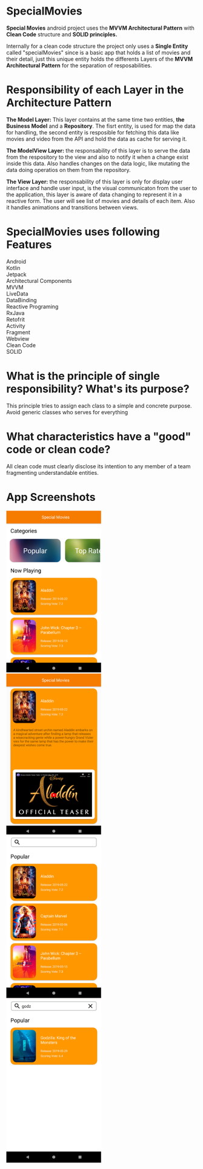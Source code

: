 # SpecialMovies

<b>Special Movies</b> android project uses the <b>MVVM Architectural Pattern</b> with <b>Clean Code</b> structure and <b>SOLID principles.</b>

Internally for a clean code structure the project only uses a <b>Single Entity</b> called "specialMovies" since is a basic app that holds a list of movies and their detail, just this unique entity holds the differents Layers of the <b>MVVM Architectural Pattern</b> for the separation of resposabilities.

# Responsibility of each Layer in the Architecture Pattern

<b>The Model Layer:</b> This layer contains at the same time two entities, <b>the Business Model</b> and a <b>Repository</b>.
The fisrt entity, is used for map the data for handling, the second entity is resposible for fetching this data like movies and video from the API and hold the data as cache for serving it.

<b>The ModelView Layer:</b> the responsability of this layer is to serve the data from the respository to the view and also to notify it when a change exist inside this data. Also handles changes on the data logic, like mutating the data doing operatios on them from the repository.

<b>The View Layer:</b> the responsability of this layer is only for display user interface and handle user input, is the visual communicaton from the user to the application, this layer is aware of data changing to represent it in a reactive form. The user will see list of movies and details of each item. Also it handles animations and transitions between views.

# SpecialMovies uses following Features

Android<br />
Kotlin<br />
Jetpack<br />
Architectural Components<br />
MVVM<br />
LiveData<br />
DataBinding<br />
Reactive Programing<br />
RxJava<br />
Retofrit<br />
Activity<br />
Fragment<br />
Webview<br />
Clean Code<br />
SOLID<br />

# What is the principle of single responsibility? What's its purpose?
This principle tries to assign each class to a simple and concrete purpose. Avoid generic classes who serves for everything

# What characteristics have a "good" code or clean code?
All clean code must clearly disclose its intention to any member of a team fragmenting understandable entities.

# App Screenshots

<img src="https://github.com/inigofrabasa/SpecialMovies/blob/master/001.png" width="250"/>
<br/>
<img src="https://github.com/inigofrabasa/SpecialMovies/blob/master/002.png" width="250"/>
<br/>
<img src="https://github.com/inigofrabasa/SpecialMovies/blob/master/003.png" width="250"/>
<br/>
<img src="https://github.com/inigofrabasa/SpecialMovies/blob/master/004.png" width="250"/>
<br/>
